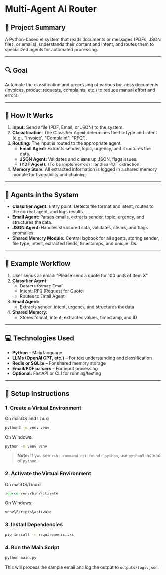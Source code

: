 # Multi-Agent AI Router

## 🧠 Project Summary
A Python-based AI system that reads documents or messages (PDFs, JSON files, or emails), understands their content and intent, and routes them to specialized agents for automated processing.

---

## 🔍 Goal
Automate the classification and processing of various business documents (invoices, product requests, complaints, etc.) to reduce manual effort and errors.

---

## 🧩 How It Works
1. **Input:** Send a file (PDF, Email, or JSON) to the system.
2. **Classification:** The Classifier Agent determines the file type and intent (e.g., "Invoice", "Complaint", "RFQ").
3. **Routing:** The input is routed to the appropriate agent:
   - **Email Agent:** Extracts sender, topic, urgency, and structures the data.
   - **JSON Agent:** Validates and cleans up JSON, flags issues.
   - **(PDF Agent):** (To be implemented) Handles PDF extraction.
4. **Memory Store:** All extracted information is logged in a shared memory module for traceability and chaining.

---

## 🧠 Agents in the System
- **Classifier Agent:** Entry point. Detects file format and intent, routes to the correct agent, and logs results.
- **Email Agent:** Parses emails, extracts sender, topic, urgency, and structures the data.
- **JSON Agent:** Handles structured data, validates, cleans, and flags anomalies.
- **Shared Memory Module:** Central logbook for all agents, storing sender, file type, intent, extracted fields, timestamps, and unique IDs.

---

## 🔄 Example Workflow
1. User sends an email: "Please send a quote for 100 units of Item X"
2. **Classifier Agent:**
   - Detects format: Email
   - Intent: RFQ (Request for Quote)
   - Routes to Email Agent
3. **Email Agent:**
   - Extracts sender, intent, urgency, and structures the data
4. **Shared Memory:**
   - Stores format, intent, extracted values, timestamp, and ID

---

## 💻 Technologies Used
- **Python** – Main language
- **LLMs (OpenAI GPT, etc.)** – For text understanding and classification
- **Redis or SQLite** – For shared memory storage
- **Email/PDF parsers** – For input processing
- **Optional:** FastAPI or CLI for running/testing

---

## 🚀 Setup Instructions

### 1. Create a Virtual Environment
On macOS and Linux:
```sh
python3 -m venv venv
```
On Windows:
```sh
python -m venv venv
```
> **Note:** If you see `zsh: command not found: python`, use `python3` instead of `python`.

### 2. Activate the Virtual Environment
On macOS/Linux:
```sh
source venv/bin/activate
```
On Windows:
```sh
venv\Scripts\activate
```

### 3. Install Dependencies
```sh
pip install -r requirements.txt
```

### 4. Run the Main Script
```sh
python main.py
```

This will process the sample email and log the output to `outputs/logs.json`.
